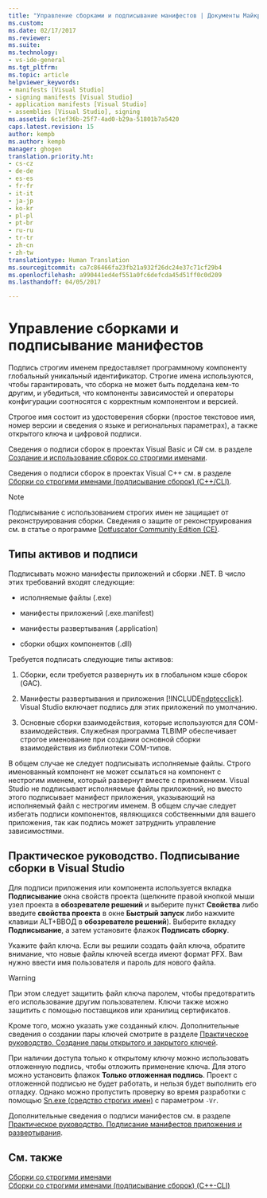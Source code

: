 ```yaml
---
title: "Управление сборками и подписывание манифестов | Документы Майкрософт"
ms.custom: 
ms.date: 02/17/2017
ms.reviewer: 
ms.suite: 
ms.technology:
- vs-ide-general
ms.tgt_pltfrm: 
ms.topic: article
helpviewer_keywords:
- manifests [Visual Studio]
- signing manifests [Visual Studio]
- application manifests [Visual Studio]
- assemblies [Visual Studio], signing
ms.assetid: 6c1ef36b-25f7-4ad0-b29a-51801b7a5420
caps.latest.revision: 15
author: kempb
ms.author: kempb
manager: ghogen
translation.priority.ht:
- cs-cz
- de-de
- es-es
- fr-fr
- it-it
- ja-jp
- ko-kr
- pl-pl
- pt-br
- ru-ru
- tr-tr
- zh-cn
- zh-tw
translationtype: Human Translation
ms.sourcegitcommit: ca7c86466fa23fb21a932f26dc24e37c71cf29b4
ms.openlocfilehash: a990441ed4ef551a0fc6defcda45d51ff0c0d209
ms.lasthandoff: 04/05/2017

---
```

# <a name="managing-assembly-and-manifest-signing"></a>Управление сборками и подписывание манифестов
Подпись строгим именем предоставляет программному компоненту глобальный уникальный идентификатор. Строгие имена используются, чтобы гарантировать, что сборка не может быть подделана кем-то другим, и убедиться, что компоненты зависимостей и операторы конфигурации соотносятся с корректным компонентом и версией.  
  
 Строгое имя состоит из удостоверения сборки (простое текстовое имя, номер версии и сведения о языке и региональных параметрах), а также открытого ключа и цифровой подписи.  
  
 Сведения о подписи сборок в проектах Visual Basic и C# см. в разделе [Создание и использование сборок со строгими именами](http://msdn.microsoft.com/Library/ffbf6d9e-4a88-4a8a-9645-4ce0ee1ee5f9).  
  
 Сведения о подписи сборок в проектах Visual C++ см. в разделе [Сборки со строгими именами (подписывание сборок) (C++/CLI)](/cpp/dotnet/strong-name-assemblies-assembly-signing-cpp-cli).  

> [!NOTE]
>  Подписывание с использованием строгих имен не защищает от реконструирования сборки.  Сведения о защите от реконструирования см. в статье о программе [Dotfuscator Community Edition (CE)](dotfuscator/index.md).
  
## <a name="asset-types-and-signing"></a>Типы активов и подписи  
 Подписывать можно манифесты приложений и сборки .NET. В число этих требований входят следующие:  
  
-   исполняемые файлы (.exe)  
  
-   манифесты приложений (.exe.manifest)  
  
-   манифесты развертывания (.application)  
  
-   сборки общих компонентов (.dll)  
  
 Требуется подписать следующие типы активов:  
  
1.  Сборки, если требуется развернуть их в глобальном кэше сборок (GAC).  
  
2.  Манифесты развертывания и приложения [!INCLUDE[ndptecclick](../deployment/includes/ndptecclick_md.md)]. Visual Studio включает подпись для этих приложений по умолчанию.  
  
3.  Основные сборки взаимодействия, которые используются для COM-взаимодействия. Служебная программа TLBIMP обеспечивает строгое именование при создании основной сборки взаимодействия из библиотеки COM-типов.  
  
 В общем случае не следует подписывать исполняемые файлы. Строго именованный компонент не может ссылаться на компонент с нестрогим именем, который развернут вместе с приложением. Visual Studio не подписывает исполняемые файлы приложений, но вместо этого подписывает манифест приложения, указывающий на исполняемый файл с нестрогим именем. В общем случае следует избегать подписи компонентов, являющихся собственными для вашего приложения, так как подпись может затруднить управление зависимостями.  
  
## <a name="how-to-sign-an-assembly-in-visual-studio"></a>Практическое руководство. Подписывание сборки в Visual Studio  
 Для подписи приложения или компонента используется вкладка **Подписывание** окна свойств проекта (щелкните правой кнопкой мыши узел проекта в **обозревателе решений** и выберите пункт **Свойства** либо введите **свойства проекта** в окне **Быстрый запуск** либо нажмите клавиши ALT+ВВОД в **обозревателе решений**). Выберите вкладку **Подписывание**, а затем установите флажок **Подписать сборку**.  
  
 Укажите файл ключа. Если вы решили создать файл ключа, обратите внимание, что новые файлы ключей всегда имеют формат PFX. Вам нужно ввести имя пользователя и пароль для нового файла.  
  
> [!WARNING]
>  При этом следует защитить файл ключа паролем, чтобы предотвратить его использование другим пользователем. Ключи также можно защитить с помощью поставщиков или хранилищ сертификатов.  
  
 Кроме того, можно указать уже созданный ключ. Дополнительные сведения о создании пары ключей смотрите в разделе [Практическое руководство. Создание пары открытого и закрытого ключей](http://msdn.microsoft.com/Library/05026813-f3bd-4d7c-9e0b-fc588eb3d114).  
  
 При наличии доступа только к открытому ключу можно использовать отложенную подпись, чтобы отложить применение ключа. Для этого можно установить флажок **Только отложенная подпись**. Проект с отложенной подписью не будет работать, и нельзя будет выполнить его отладку. Однако можно пропустить проверку во время разработки с помощью [Sn.exe (средство строгих имен)](http://msdn.microsoft.com/Library/c1d2b532-1b8e-4c7a-8ac5-53b801135ec6) с параметром `-Vr`.  
  
 Дополнительные сведения о подписи манифестов см. в разделе [Практическое руководство. Подписание манифестов приложения и развертывания](../ide/how-to-sign-application-and-deployment-manifests.md).  
  
## <a name="see-also"></a>См. также  
 [Сборки со строгими именами](http://msdn.microsoft.com/Library/d4a80263-f3e0-4d81-9b61-f0cbeae3797b)   
 [Сборки со строгими именами (подписывание сборок) (C++-CLI)](/cpp/dotnet/strong-name-assemblies-assembly-signing-cpp-cli)
